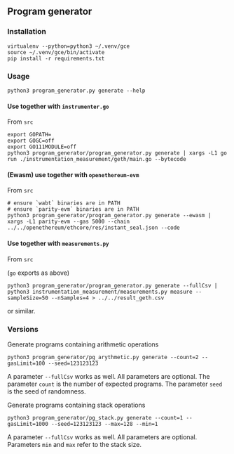 ## Program generator

### Installation

```
virtualenv --python=python3 ~/.venv/gce
source ~/.venv/gce/bin/activate
pip install -r requirements.txt
```

### Usage

```
python3 program_generator.py generate --help
```

#### Use together with `instrumenter.go`

From `src`

```
export GOPATH=
export GOGC=off
export GO111MODULE=off
python3 program_generator/program_generator.py generate | xargs -L1 go run ./instrumentation_measurement/geth/main.go --bytecode
```

#### (Ewasm) use together with `openethereum-evm`

From `src`

```
# ensure `wabt` binaries are in PATH
# ensure `parity-evm` binaries are in PATH
python3 program_generator/program_generator.py generate --ewasm | xargs -L1 parity-evm --gas 5000 --chain ../../openethereum/ethcore/res/instant_seal.json --code
```

#### Use together with `measurements.py`

From `src`

(`go` exports as above)

```
python3 program_generator/program_generator.py generate --fullCsv | python3 instrumentation_measurement/measurements.py measure --sampleSize=50 --nSamples=4 > ../../result_geth.csv
```

or similar.

### Versions

Generate programs containing arithmetic operations

```
python3 program_generator/pg_arythmetic.py generate --count=2 --gasLimit=100 --seed=123123123
```

A parameter `--fullCsv` works as well. All parameters are optional. 
The parameter `count` is the number of expected programs.
The parameter `seed` is the seed of randomness.

Generate programs containing stack operations

```
python3 program_generator/pg_stack.py generate --count=1 --gasLimit=1000 --seed=123123123 --max=128 --min=1
```

A parameter `--fullCsv` works as well. All parameters are optional.
Parameters `min` and `max` refer to the stack size.
